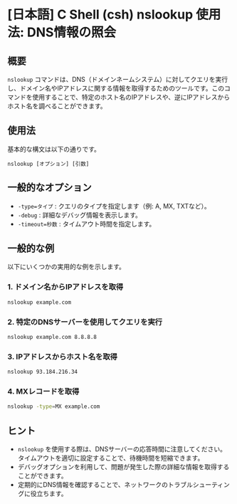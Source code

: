 # [日本語] C Shell (csh) nslookup 使用法: DNS情報の照会

## 概要
`nslookup` コマンドは、DNS（ドメインネームシステム）に対してクエリを実行し、ドメイン名やIPアドレスに関する情報を取得するためのツールです。このコマンドを使用することで、特定のホスト名のIPアドレスや、逆にIPアドレスからホスト名を調べることができます。

## 使用法
基本的な構文は以下の通りです。

```
nslookup [オプション] [引数]
```

## 一般的なオプション
- `-type=タイプ` : クエリのタイプを指定します（例: A, MX, TXTなど）。
- `-debug` : 詳細なデバッグ情報を表示します。
- `-timeout=秒数` : タイムアウト時間を指定します。

## 一般的な例
以下にいくつかの実用的な例を示します。

### 1. ドメイン名からIPアドレスを取得
```bash
nslookup example.com
```

### 2. 特定のDNSサーバーを使用してクエリを実行
```bash
nslookup example.com 8.8.8.8
```

### 3. IPアドレスからホスト名を取得
```bash
nslookup 93.184.216.34
```

### 4. MXレコードを取得
```bash
nslookup -type=MX example.com
```

## ヒント
- `nslookup` を使用する際は、DNSサーバーの応答時間に注意してください。タイムアウトを適切に設定することで、待機時間を短縮できます。
- デバッグオプションを利用して、問題が発生した際の詳細な情報を取得することができます。
- 定期的にDNS情報を確認することで、ネットワークのトラブルシューティングに役立ちます。